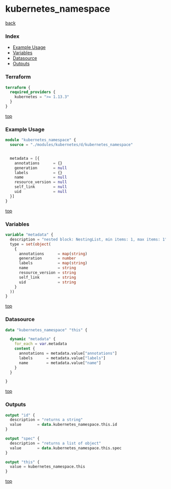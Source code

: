 # kubernetes_namespace

[back](../kubernetes.md)

### Index

- [Example Usage](#example-usage)
- [Variables](#variables)
- [Datasource](#datasource)
- [Outputs](#outputs)

### Terraform

```terraform
terraform {
  required_providers {
    kubernetes = ">= 1.13.3"
  }
}
```

[top](#index)

### Example Usage

```terraform
module "kubernetes_namespace" {
  source = "./modules/kubernetes/d/kubernetes_namespace"


  metadata = [{
    annotations      = {}
    generation       = null
    labels           = {}
    name             = null
    resource_version = null
    self_link        = null
    uid              = null
  }]
}
```

[top](#index)

### Variables

```terraform
variable "metadata" {
  description = "nested block: NestingList, min items: 1, max items: 1"
  type = set(object(
    {
      annotations      = map(string)
      generation       = number
      labels           = map(string)
      name             = string
      resource_version = string
      self_link        = string
      uid              = string
    }
  ))
}
```

[top](#index)

### Datasource

```terraform
data "kubernetes_namespace" "this" {

  dynamic "metadata" {
    for_each = var.metadata
    content {
      annotations = metadata.value["annotations"]
      labels      = metadata.value["labels"]
      name        = metadata.value["name"]
    }
  }

}
```

[top](#index)

### Outputs

```terraform
output "id" {
  description = "returns a string"
  value       = data.kubernetes_namespace.this.id
}

output "spec" {
  description = "returns a list of object"
  value       = data.kubernetes_namespace.this.spec
}

output "this" {
  value = kubernetes_namespace.this
}
```

[top](#index)